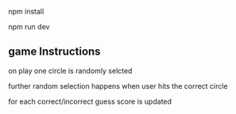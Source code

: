
npm install

npm run dev


## game Instructions

on play one circle is randomly selcted

further random selection happens when user hits the correct circle

for each correct/incorrect guess score is updated
